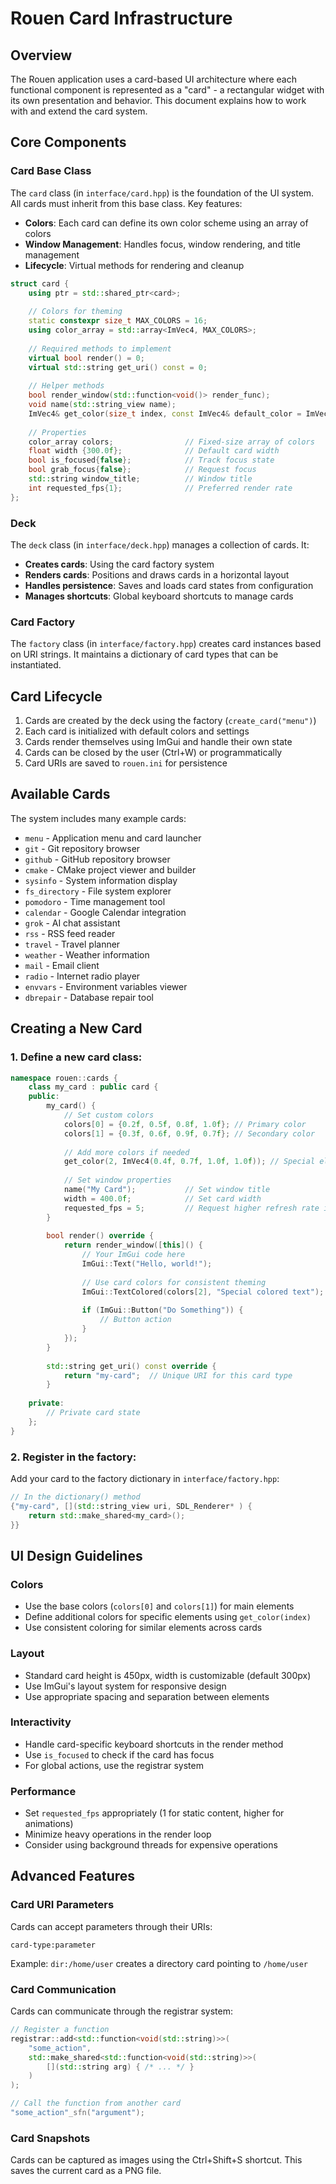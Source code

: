 # Rouen Card Infrastructure

## Overview

The Rouen application uses a card-based UI architecture where each functional component is represented as a "card" - a rectangular widget with its own presentation and behavior. This document explains how to work with and extend the card system.

## Core Components

### Card Base Class

The `card` class (in `interface/card.hpp`) is the foundation of the UI system. All cards must inherit from this base class. Key features:

- **Colors**: Each card can define its own color scheme using an array of colors
- **Window Management**: Handles focus, window rendering, and title management
- **Lifecycle**: Virtual methods for rendering and cleanup

```cpp
struct card {
    using ptr = std::shared_ptr<card>;
    
    // Colors for theming
    static constexpr size_t MAX_COLORS = 16;
    using color_array = std::array<ImVec4, MAX_COLORS>;
    
    // Required methods to implement
    virtual bool render() = 0;
    virtual std::string get_uri() const = 0;
    
    // Helper methods
    bool render_window(std::function<void()> render_func);
    void name(std::string_view name);
    ImVec4& get_color(size_t index, const ImVec4& default_color = ImVec4{0.0f, 0.0f, 0.0f, 1.0f});
    
    // Properties
    color_array colors;                // Fixed-size array of colors
    float width {300.0f};              // Default card width
    bool is_focused{false};            // Track focus state
    bool grab_focus{false};            // Request focus
    std::string window_title;          // Window title
    int requested_fps{1};              // Preferred render rate
};
```

### Deck

The `deck` class (in `interface/deck.hpp`) manages a collection of cards. It:

- **Creates cards**: Using the card factory system
- **Renders cards**: Positions and draws cards in a horizontal layout
- **Handles persistence**: Saves and loads card states from configuration
- **Manages shortcuts**: Global keyboard shortcuts to manage cards

### Card Factory

The `factory` class (in `interface/factory.hpp`) creates card instances based on URI strings. It maintains a dictionary of card types that can be instantiated.

## Card Lifecycle

1. Cards are created by the deck using the factory (`create_card("menu")`)
2. Each card is initialized with default colors and settings
3. Cards render themselves using ImGui and handle their own state
4. Cards can be closed by the user (Ctrl+W) or programmatically
5. Card URIs are saved to `rouen.ini` for persistence

## Available Cards

The system includes many example cards:

- `menu` - Application menu and card launcher
- `git` - Git repository browser
- `github` - GitHub repository browser
- `cmake` - CMake project viewer and builder
- `sysinfo` - System information display
- `fs_directory` - File system explorer
- `pomodoro` - Time management tool
- `calendar` - Google Calendar integration
- `grok` - AI chat assistant
- `rss` - RSS feed reader
- `travel` - Travel planner
- `weather` - Weather information
- `mail` - Email client
- `radio` - Internet radio player
- `envvars` - Environment variables viewer
- `dbrepair` - Database repair tool

## Creating a New Card

### 1. Define a new card class:

```cpp
namespace rouen::cards {
    class my_card : public card {
    public:
        my_card() {
            // Set custom colors
            colors[0] = {0.2f, 0.5f, 0.8f, 1.0f}; // Primary color
            colors[1] = {0.3f, 0.6f, 0.9f, 0.7f}; // Secondary color
            
            // Add more colors if needed
            get_color(2, ImVec4(0.4f, 0.7f, 1.0f, 1.0f)); // Special element color
            
            // Set window properties
            name("My Card");           // Set window title
            width = 400.0f;            // Set card width
            requested_fps = 5;         // Request higher refresh rate if needed
        }
        
        bool render() override {
            return render_window([this]() {
                // Your ImGui code here
                ImGui::Text("Hello, world!");
                
                // Use card colors for consistent theming
                ImGui::TextColored(colors[2], "Special colored text");
                
                if (ImGui::Button("Do Something")) {
                    // Button action
                }
            });
        }
        
        std::string get_uri() const override {
            return "my-card";  // Unique URI for this card type
        }
        
    private:
        // Private card state
    };
}
```

### 2. Register in the factory:

Add your card to the factory dictionary in `interface/factory.hpp`:

```cpp
// In the dictionary() method
{"my-card", [](std::string_view uri, SDL_Renderer* ) {
    return std::make_shared<my_card>();
}}
```

## UI Design Guidelines

### Colors

- Use the base colors (`colors[0]` and `colors[1]`) for main elements
- Define additional colors for specific elements using `get_color(index)`
- Use consistent coloring for similar elements across cards

### Layout

- Standard card height is 450px, width is customizable (default 300px)
- Use ImGui's layout system for responsive design
- Use appropriate spacing and separation between elements

### Interactivity

- Handle card-specific keyboard shortcuts in the render method
- Use `is_focused` to check if the card has focus
- For global actions, use the registrar system

### Performance

- Set `requested_fps` appropriately (1 for static content, higher for animations)
- Minimize heavy operations in the render loop
- Consider using background threads for expensive operations

## Advanced Features

### Card URI Parameters

Cards can accept parameters through their URIs:

```
card-type:parameter
```

Example: `dir:/home/user` creates a directory card pointing to `/home/user`

### Card Communication

Cards can communicate through the registrar system:

```cpp
// Register a function
registrar::add<std::function<void(std::string)>>(
    "some_action", 
    std::make_shared<std::function<void(std::string)>>(
        [](std::string arg) { /* ... */ }
    )
);

// Call the function from another card
"some_action"_sfn("argument");
```

### Card Snapshots

Cards can be captured as images using the Ctrl+Shift+S shortcut. This saves the current card as a PNG file.